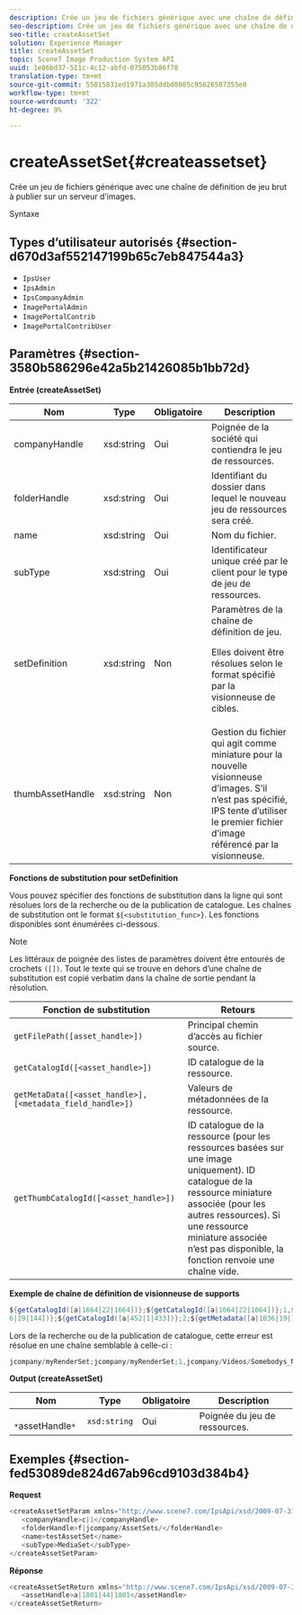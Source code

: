 ```yaml
---
description: Crée un jeu de fichiers générique avec une chaîne de définition de jeu brut à publier sur un serveur d’images.
seo-description: Crée un jeu de fichiers générique avec une chaîne de définition de jeu brut à publier sur un serveur d’images.
seo-title: createAssetSet
solution: Experience Manager
title: createAssetSet
topic: Scene7 Image Production System API
uuid: 1e86bd37-511c-4c12-abfd-075053b86f78
translation-type: tm+mt
source-git-commit: 55015831ed1971a305ddbd8085c95626507355e0
workflow-type: tm+mt
source-wordcount: '322'
ht-degree: 9%

---
```



# createAssetSet{#createassetset}

Crée un jeu de fichiers générique avec une chaîne de définition de jeu brut à publier sur un serveur d’images.

Syntaxe

## Types d’utilisateur autorisés {#section-d670d3af552147199b65c7eb847544a3}

* `IpsUser`
* `IpsAdmin`
* `IpsCompanyAdmin`
* `ImagePortalAdmin`
* `ImagePortalContrib`
* `ImagePortalContribUser`

## Paramètres {#section-3580b586296e42a5b21426085b1bb72d}

**Entrée (createAssetSet)**

<table id="table_2C70C33A127242FC828FCD8EC852E1EC"> 
 <thead> 
  <tr> 
   <th colname="col1" class="entry"> Nom </th> 
   <th colname="col2" class="entry"> Type </th> 
   <th colname="col3" class="entry"> Obligatoire </th> 
   <th colname="col4" class="entry"> Description </th> 
  </tr> 
 </thead>
 <tbody> 
  <tr> 
   <td colname="col1"> <span class="codeph"> <span class="varname"> companyHandle  </span> </span> </td> 
   <td colname="col2"> <span class="codeph"> xsd:string </span> </td> 
   <td colname="col3"> Oui </td> 
   <td colname="col4"> Poignée de la société qui contiendra le jeu de ressources. </td> 
  </tr> 
  <tr> 
   <td colname="col1"> <span class="codeph"> <span class="varname"> folderHandle  </span> </span> </td> 
   <td colname="col2"> <span class="codeph"> xsd:string  </span> </td> 
   <td colname="col3"> Oui </td> 
   <td colname="col4"> Identifiant du dossier dans lequel le nouveau jeu de ressources sera créé. </td> 
  </tr> 
  <tr> 
   <td colname="col1"> <span class="codeph"> <span class="varname"> name  </span> </span> </td> 
   <td colname="col2"> <span class="codeph"> xsd:string  </span> </td> 
   <td colname="col3"> Oui </td> 
   <td colname="col4"> Nom du fichier. </td> 
  </tr> 
  <tr> 
   <td colname="col1"> <span class="codeph"> <span class="varname"> subType  </span> </span> </td> 
   <td colname="col2"> <span class="codeph"> xsd:string  </span> </td> 
   <td colname="col3"> Oui </td> 
   <td colname="col4"> Identificateur unique créé par le client pour le type de jeu de ressources. </td> 
  </tr> 
  <tr> 
   <td colname="col1"> <span class="codeph"> <span class="varname"> setDefinition  </span> </span> </td> 
   <td colname="col2"> <span class="codeph"> xsd:string  </span> </td> 
   <td colname="col3"> Non </td> 
   <td colname="col4"> Paramètres de la chaîne de définition de jeu. <p>Elles doivent être résolues selon le format spécifié par la visionneuse de cibles. </p> </td> 
  </tr> 
  <tr> 
   <td colname="col1"> <span class="codeph"> <span class="varname"> thumbAssetHandle  </span> </span> </td> 
   <td colname="col2"> <span class="codeph"> xsd:string  </span> </td> 
   <td colname="col3"> Non </td> 
   <td colname="col4"> Gestion du fichier qui agit comme miniature pour la nouvelle visionneuse d’images. S’il n’est pas spécifié, IPS tente d’utiliser le premier fichier d’image référencé par la visionneuse. </td> 
  </tr> 
 </tbody> 
</table>

**Fonctions de substitution pour setDefinition**

Vous pouvez spécifier des fonctions de substitution dans la ligne qui sont résolues lors de la recherche ou de la publication de catalogue. Les chaînes de substitution ont le format `${<substitution_func>}`. Les fonctions disponibles sont énumérées ci-dessous.

>[!NOTE]
>
>Les littéraux de poignée des listes de paramètres doivent être entourés de crochets `([])`. Tout le texte qui se trouve en dehors d’une chaîne de substitution est copié verbatim dans la chaîne de sortie pendant la résolution.

| **Fonction de substitution** | **Retours** |
|---|---|
| `getFilePath([asset_handle>])` | Principal chemin d’accès au fichier source. |
| `getCatalogId([<asset_handle>])` | ID catalogue de la ressource. |
| `getMetaData([<asset_handle>], [<metadata_field_handle>])` | Valeurs de métadonnées de la ressource. |
| `getThumbCatalogId([<asset_handle>])` | ID catalogue de la ressource (pour les ressources basées sur une image uniquement). ID catalogue de la ressource miniature associée (pour les autres ressources). Si une ressource miniature associée n’est pas disponible, la fonction renvoie une chaîne vide. |

**Exemple de chaîne de définition de visionneuse de supports**

```java
${getCatalogId([a|1664|22|1664])};${getCatalogId([a|1664|22|1664])};1,${getFilePath([a|103 
6|19|144])};${getCatalogId([a|452|1|433])};2;${getMetadata([a|1036|19|144], [m|1|ASSET|SharedDateField])} 
```

Lors de la recherche ou de la publication de catalogue, cette erreur est résolue en une chaîne semblable à celle-ci :

```java
jcompany/myRenderSet;jcompany/myRenderSet;1,jcompany/Videos/Somebodys_N08275_flv.flv;jcomp any/myimg-1;2;20090703 10:05:53
```

**Output (createAssetSet)**

| Nom | Type | Obligatoire | Description |
|---|---|---|---|
| ` *`assetHandle`*` | `xsd:string` | Oui | Poignée du jeu de ressources. |

## Exemples {#section-fed53089de824d67ab96cd9103d384b4}

**Request**

```java
<createAssetSetParam xmlns="http://www.scene7.com/IpsApi/xsd/2009-07-31"> 
   <companyHandle>c|1</companyHandle> 
   <folderHandle>f|jcompany/AssetSets/</folderHandle> 
   <name>testAssetSet</name> 
   <subType>MediaSet</subType> 
</createAssetSetParam>
```

**Réponse**

```java
<createAssetSetReturn xmlns="http://www.scene7.com/IpsApi/xsd/2009-07-31"> 
   <assetHandle>a|1801|44|1801</assetHandle> 
</createAssetSetReturn>
```

